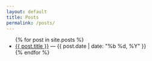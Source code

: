 ```yaml
---
layout: default
title: Posts
permalink: /posts/
---
```


<ul>
{% for post in site.posts %}
<li><a href="{{ post.url | relative_url }}">{{ post.title }}</a> — {{ post.date | date: "%b %d, %Y" }}</li>
{% endfor %}
</ul>
